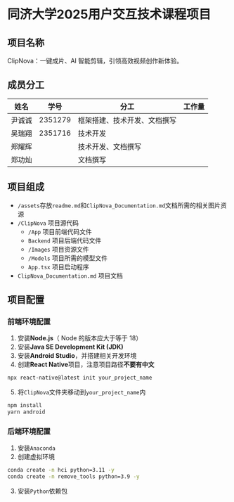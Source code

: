 # 同济大学2025用户交互技术课程项目

## 项目名称

ClipNova：一键成片、AI 智能剪辑，引领高效视频创作新体验。

## 成员分工

| 姓名   | 学号    | 分工                         | 工作量 |
| ------ | ------- | ---------------------------- | ------ |
| 尹诚诚 | 2351279 | 框架搭建、技术开发、文档撰写 |        |
| 吴瑞翔 | 2351716 | 技术开发                     |        |
| 郑耀辉 |         | 技术开发、文档撰写           |        |
| 郑功灿 |         | 文档撰写                     |        |

## 项目组成

* `/assets`存放`readme.md`和`ClipNova_Documentation.md`文档所需的相关图片资源
* `/ClipNova` 项目源代码
  * `/App` 项目前端代码文件
  * `Backend` 项目后端代码文件
  * `/Images` 项目资源文件
  * `/Models` 项目所需的模型文件
  * `App.tsx` 项目启动程序
* `ClipNova_Documentation.md` 项目文档

## 项目配置

### 前端环境配置

1. 安装**Node.js**（ Node 的版本应大于等于 18）
2. 安装**Java SE Development Kit (JDK)**
3. 安装**Android Studio**，并搭建相关开发环境
4. 创建**React Native**项目，注意项目路径**不要有中文**

```bash
npx react-native@latest init your_project_name
```

5. 将`ClipNova`文件夹移动到`your_project_name`内

```bash
npm install
yarn android
```

### 后端环境配置

1. 安装`Anaconda`
2. 创建虚拟环境

```bash
conda create -n hci python=3.11 -y
conda create -n remove_tools python=3.9 -y
```

3. 安装`Python`依赖包
